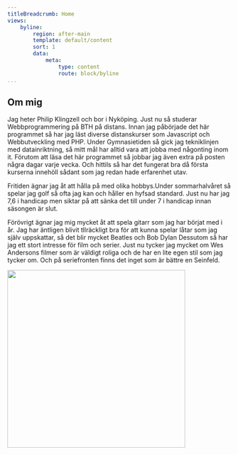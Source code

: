 ```yaml
---
titleBreadcrumb: Home
views:
    byline:
        region: after-main
        template: default/content
        sort: 1
        data:
            meta:
                type: content
                route: block/byline
...
```

Om mig
---------------
Jag heter Philip Klingzell och bor i Nyköping. Just nu så studerar Webbprogrammering på BTH på distans. Innan jag påbörjade det här programmet så har jag läst diverse distanskurser som Javascript och Webbutveckling med PHP.
Under Gymnasietiden så gick jag tekniklinjen med datainriktning, så mitt mål har alltid vara att jobba med någonting inom it.
Förutom att läsa det här programmet så jobbar jag även extra på posten några dagar varje vecka. Och hittils så har det fungerat bra då första kurserna innehöll sådant som jag redan hade erfarenhet utav.


Fritiden ägnar jag åt att hålla på med olika hobbys.Under sommarhalvåret så spelar jag golf så ofta jag kan och håller en hyfsad standard.
Just nu har jag 7,6 i handicap men siktar på att sänka det till under 7 i handicap innan säsongen är
slut.

Förövrigt ägnar jag mig mycket åt att spela gitarr som jag har börjat med i år.
Jag har äntligen blivit tllräckligt bra för att kunna spelar låtar som jag själv uppskattar, så det blir mycket Beatles och Bob Dylan
Dessutom så har jag ett stort intresse för film och serier. Just nu tycker jag mycket om Wes Andersons filmer som är väldigt roliga och de har en lite egen stil som jag tycker om.
Och på seriefronten finns det inget som är bättre en Seinfeld.

<!--![Golfbana](img/Golfbana.JPG "Ombergs GK")!-->
<img src="img/Golfbana.JPG" width="400px" height="400px" />
